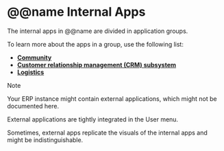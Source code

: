 ﻿# @@name Internal Apps
 
The internal apps in @@name are divided in application groups.

To learn more about the apps in a group, use the following list:

- **[Community](https://docs.erp.net/tech/modules/community/index.html)**
- **[Customer relationship management (CRM) subsystem](https://docs.erp.net/tech/modules/crm/index.html)**
- **[Logistics](https://docs.erp.net/tech/modules/logistics/index.html)**

> [!note]
> 
> Your ERP instance might contain external applications, which might not be documented here.
> 
> External applications are tightly integrated in the User menu.
> 
> Sometimes, external apps replicate the visuals of the internal apps and might be indistinguishable.
